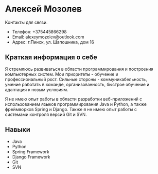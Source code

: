 <!DOCTYPE html>
<html lang="en">
  <head>
    <meta charset="UTF-8">
  </head>
  <body>
    <h1>Алексей Мозолев</h1>
    <p>Контакты для связи:</p>
    <ul>
      <li>Телефон: +375445866298</li>
      <li>Email: alexeymozolev@outlook.com</li>
      <li>Адрес: г.Пинск, ул. Шапошника, дом 16</li>
    </ul>
    <h2>Краткая информация о себе</h2>
    <p>Я стремлюсь развиваться в области программирования и построения компьютерных систем. Мои приоритеты - обучение и профессиональный рост. Сильные стороны - коммуникабельность, умение работать в команде, организованность, быстрое обучение и адаптация к новым условиям.</p>
    <p>Я не имею опыт работы в области разработки веб-приложений с использованием языков программирования Java и Python, а также фреймворков Spring и Django. Также я не имею опыт работы с системами контроля версий Git и SVN.</p>
    <h2>Навыки</h2>
    <ul>
      <li>Java</li>
      <li>Python</li>
      <li>Spring Framework</li>
      <li>Django Framework</li>
      <li>Git</li>
      <li>SVN</li>
    </ul>
  </body>
</html>
